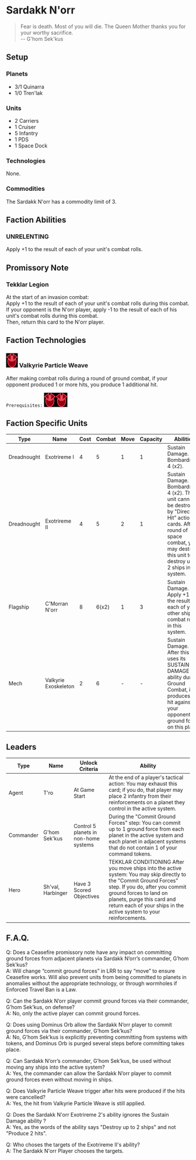 # Sardakk N'orr
> Fear is death. Most of you will die. The Queen Mother thanks you for your worthy sacrifice.   
-- G'hom Sek'kus

## Setup
### Planets
* 3/1 Quinarra
* 1/0 Tren'lak

### Units
* 2 Carriers
* 1 Cruiser
* 5 Infantry
* 1 PDS
* 1 Space Dock

### Technologies
None.

### Commodities
The Sardakk N'orr has a commodity limit of 3.

## Faction Abilities
### UNRELENTING  
Apply +1 to the result of each of your unit's combat rolls.

## Promissory Note
### Tekklar Legion  
At the start of an invasion combat:  
Apply +1 to the result of each of your unit's combat rolls during this combat.  If your opponent is the N'orr player, apply -1 to the result of each of his unit's combat rolls during this combat.  
Then, return this card to the N'orr player.  

## Faction Technologies
### ![Red Tech](../images/tech_red_small.bmp) Valkyrie Particle Weave  
After making combat rolls during a round of ground combat, if your opponent produced 1 or more hits, you produce 1 additional hit.  

`Prerequisites:` ![Red Tech](../images/tech_red_small.bmp)![Red Tech](../images/tech_red_small.bmp)

## Faction Specific Units
|Type|Name|Cost|Combat|Move|Capacity|Abilities|Prerequisites|
|-|-|-|-|-|-|-|-|
|Dreadnought|Exotrireme I |4|5|1|1|Sustain Damage. Bombardment 4 (x2).|None|
|Dreadnought|Exotrireme II|4|5|2|1|Sustain Damage. Bombardment 4 (x2). This unit cannot be destroyed by "Direct Hit" action cards. After a round of space combat, you may destroy this unit to destroy up to 2 ships in this system.|![Blue Tech](../images/tech_blue_small.bmp)![Blue Tech](../images/tech_blue_small.bmp)![Yellow Tech](../images/tech_yellow_small.bmp)|
|Flagship|C'Morran N'orr|8|6(x2)|1|3|Sustain Damage. Apply +1 to the result of each of your other ship's combat rolls in this system.|None|
|Mech|Valkyrie Exoskeleton|2|6|-|-|Sustain Damage. After this unit uses its SUSTAIN DAMAGE ability during Ground Combat, it produces 1 hit against your opponent's ground forces on this planet.|None|

## Leaders

|Type|Name|Unlock Criteria|Ability|
|-|-|-|-|
|Agent|T'ro|At Game Start|At the end of a player's tactical action: You may exhaust this card; if you do, that player may place 2 infantry from their reinforcements on a planet they control in the active system.|
|Commander|G'hom Sek'kus|Control 5 planets in non-home systems|During the "Commit Ground Forces" step: You can commit up to 1 ground force from each planet in the active system and each planet in adjacent systems that do not contain 1 of your command tokens.|
|Hero|Sh'val, Harbinger|Have 3 Scored Objectives|TEKKLAR CONDITIONING After you move ships into the active system: You may skip directly to the "Commit Ground Forces" step. If you do, after you commit ground forces to land on planets, purge this card and return each of your ships in the active system to your reinforcements.|

## F.A.Q.
Q: Does a Ceasefire promissory note have any impact on committing ground forces from adjacent planets via Sardakk N’orr’s commander, G’hom Sek’kus?  
A: Will change “commit ground forces” in LRR to say “move” to ensure Ceasefire works. Will also prevent units from being committed to planets in anomalies without the appropriate technology, or through wormholes if Enforced Travel Ban is a Law.

Q: Can the Sardakk N’orr player commit ground forces via their commander, G’hom Sek’kus, on defense?  
A: No, only the active player can commit ground forces.

Q: Does using Dominus Orb allow the Sardakk N’orr player to commit ground forces via their commander, G’hom Sek’kus?  
A: No, G’hom Sek’kus is explicitly preventing committing from systems with tokens, and Dominus Orb is purged several steps before committing takes place.

Q: Can Sardakk N’orr’s commander, G’hom Sek’kus, be used without moving any ships into the active system?  
A: Yes, the commander can allow the Sardakk N’orr player to commit ground forces even without moving in ships.

Q: Does Valkyrie Particle Weave trigger after hits were produced if the hits were cancelled?  
A: Yes, the hit from Valkyrie Particle Weave is still applied. 

Q: Does the Sardakk N'orr Exotrireme 2's ability ignores the Sustain Damage ability ?  
A: Yes, as the words of the ability says "Destroy up to 2 ships" and not "Produce 2 hits".

Q: Who choses the targets of the Exotrireme II's ability?  
A: The Sardakk N'orr Player chooses the targets. 
